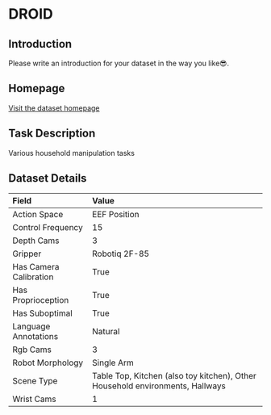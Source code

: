 # DROID


## Introduction

Please write an introduction for your dataset in the way you like:sunglasses:.


## Homepage

[Visit the dataset homepage](https://droid-dataset.github.io/)


## Task Description

Various household manipulation tasks


## Dataset Details

| Field                            | Value                    |
|:---------------------------------|:-------------------------|
| Action Space                     | EEF Position           |
| Control Frequency                     | 15           |
| Depth Cams                     | 3           |
| Gripper                     | Robotiq 2F-85           |
| Has Camera Calibration                     | True           |
| Has Proprioception                     | True           |
| Has Suboptimal                     | True           |
| Language Annotations                     | Natural           |
| Rgb Cams                     | 3           |
| Robot Morphology                     | Single Arm           |
| Scene Type                     | Table Top, Kitchen (also toy kitchen), Other Household environments, Hallways           |
| Wrist Cams                     | 1           |


